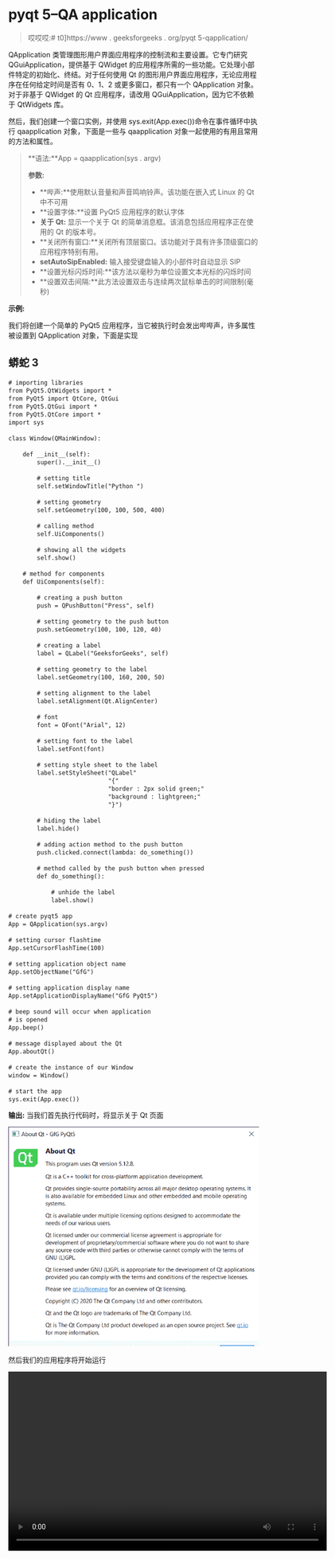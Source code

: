 # pyqt 5–QA application

> 哎哎哎:# t0]https://www . geeksforgeeks . org/pyqt 5-qapplication/

QApplication 类管理图形用户界面应用程序的控制流和主要设置。它专门研究 QGuiApplication，提供基于 QWidget 的应用程序所需的一些功能。它处理小部件特定的初始化、终结。对于任何使用 Qt 的图形用户界面应用程序，无论应用程序在任何给定时间是否有 0、1、2 或更多窗口，都只有一个 QApplication 对象。对于非基于 QWidget 的 Qt 应用程序，请改用 QGuiApplication，因为它不依赖于 QtWidgets 库。

然后，我们创建一个窗口实例，并使用 sys.exit(App.exec())命令在事件循环中执行 qaapplication 对象，下面是一些与 qaapplication 对象一起使用的有用且常用的方法和属性。

> **语法:**App = qaapplication(sys . argv)
> 
> **参数:**
> 
> *   **哔声:**使用默认音量和声音鸣响铃声。该功能在嵌入式 Linux 的 Qt 中不可用
> *   **设置字体:**设置 PyQt5 应用程序的默认字体
> *   **关于 Qt:** 显示一个关于 Qt 的简单消息框。该消息包括应用程序正在使用的 Qt 的版本号。
> *   **关闭所有窗口:**关闭所有顶层窗口。该功能对于具有许多顶级窗口的应用程序特别有用。
> *   **setAutoSipEnabled:** 输入接受键盘输入的小部件时自动显示 SIP
> *   **设置光标闪烁时间:**该方法以毫秒为单位设置文本光标的闪烁时间
> *   **设置双击间隔:**此方法设置双击与连续两次鼠标单击的时间限制(毫秒)

**示例:**

我们将创建一个简单的 PyQt5 应用程序，当它被执行时会发出哔哔声，许多属性被设置到 QApplication 对象，下面是实现

## 蟒蛇 3

```
# importing libraries
from PyQt5.QtWidgets import *
from PyQt5 import QtCore, QtGui
from PyQt5.QtGui import *
from PyQt5.QtCore import *
import sys

class Window(QMainWindow):

    def __init__(self):
        super().__init__()

        # setting title
        self.setWindowTitle("Python ")

        # setting geometry
        self.setGeometry(100, 100, 500, 400)

        # calling method
        self.UiComponents()

        # showing all the widgets
        self.show()

    # method for components
    def UiComponents(self):

        # creating a push button
        push = QPushButton("Press", self)

        # setting geometry to the push button
        push.setGeometry(100, 100, 120, 40)

        # creating a label
        label = QLabel("GeeksforGeeks", self)

        # setting geometry to the label
        label.setGeometry(100, 160, 200, 50)

        # setting alignment to the label
        label.setAlignment(Qt.AlignCenter)

        # font
        font = QFont("Arial", 12)

        # setting font to the label
        label.setFont(font)

        # setting style sheet to the label
        label.setStyleSheet("QLabel"
                            "{"
                            "border : 2px solid green;"
                            "background : lightgreen;"
                            "}")

        # hiding the label
        label.hide()

        # adding action method to the push button
        push.clicked.connect(lambda: do_something())

        # method called by the push button when pressed
        def do_something():

            # unhide the label
            label.show()

# create pyqt5 app
App = QApplication(sys.argv)

# setting cursor flashtime
App.setCursorFlashTime(100)

# setting application object name
App.setObjectName("GfG")

# setting application display name
App.setApplicationDisplayName("GfG PyQt5")

# beep sound will occur when application
# is opened
App.beep()

# message displayed about the Qt
App.aboutQt()

# create the instance of our Window
window = Window()

# start the app
sys.exit(App.exec())
```

**输出:**
当我们首先执行代码时，将显示关于 Qt 页面

![](img/4dcf75012f654f28dd07a86a01150624.png)

然后我们的应用程序将开始运行

<video class="wp-video-shortcode" id="video-491815-1" width="640" height="360" preload="metadata" controls=""><source type="video/mp4" src="https://media.geeksforgeeks.org/wp-content/uploads/20200825191840/Python-GfG-PyQt5-2020-08-25-19-15-46.mp4?_=1">[https://media.geeksforgeeks.org/wp-content/uploads/20200825191840/Python-GfG-PyQt5-2020-08-25-19-15-46.mp4](https://media.geeksforgeeks.org/wp-content/uploads/20200825191840/Python-GfG-PyQt5-2020-08-25-19-15-46.mp4)</video>